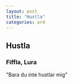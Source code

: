 ```yaml
---
layout: post
title: "Hustla"
categories: ord
---
```


## Hustla

### Fiffla, Lura

"Bara du inte hustlar mig"